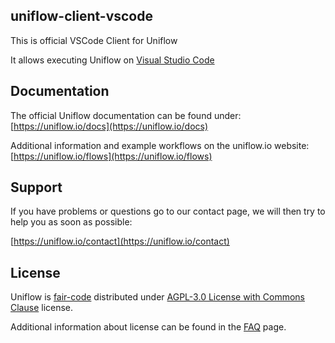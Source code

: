 uniflow-client-vscode
---------------------

This is official VSCode Client for Uniflow

It allows executing Uniflow on [Visual Studio Code](https://code.visualstudio.com/)

## Documentation

The official Uniflow documentation can be found under: [https://uniflow.io/docs](https://uniflow.io/docs)

Additional information and example workflows on the uniflow.io website: [https://uniflow.io/flows](https://uniflow.io/flows)

## Support

If you have problems or questions go to our contact page, we will then try to help you as soon as possible:

[https://uniflow.io/contact](https://uniflow.io/contact)

## License

Uniflow is [fair-code](http://faircode.io) distributed under [AGPL-3.0 License with Commons Clause](https://github.com/uniflow-io/uniflow/blob/1.x/LICENSE.md) license.

Additional information about license can be found in the [FAQ](https://uniflow.io/docs/faq#which-license-does-uniflow-use) page.
